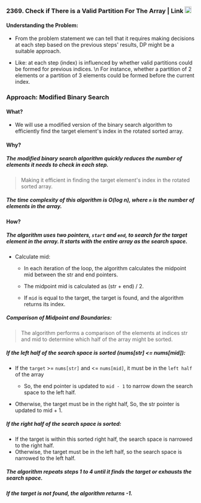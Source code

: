 
### 2369. Check if There is a Valid Partition For The Array | Link <a href="https://leetcode.com/problems/check-if-there-is-a-valid-partition-for-the-array/"><img src="https://leetcode.com/_next/static/images/logo-dark-c96c407d175e36c81e236fcfdd682a0b.png" alt="LeetCode Logo" width="18"> </a>

#### Understanding the Problem:

- From the problem statement we can tell that it requires making decisions at each step based on the previous steps' results, DP might be a suitable approach.
  
- Like: at each step (index) is influenced by whether valid partitions could be formed for previous indices.
       \n For instance, whether a partition of 2 elements or a partition of 3 elements could be formed before the current index.


### Approach: Modified Binary Search

#### What? 

- We will use a modified version of the binary search algorithm to efficiently find the target element's index in the rotated sorted array.
  
#### Why?

##### The modified binary search algorithm quickly reduces the number of elements it needs to check in each step.
  > Making it efficient in finding the target element's index in the rotated sorted array.
    
##### The time complexity of this algorithm is O(log n), where `n` is the number of elements in the array.

#### How? 

##### The algorithm uses two pointers, `start` and `end`, to search for the target element in the array. It starts with the entire array as the search space.

- Calculate mid:
  - In each iteration of the loop, the algorithm calculates the midpoint mid between the str and end pointers.
  - The midpoint mid is calculated as (str + end) / 2.

  - If `mid` is equal to the target, the target is found, and the algorithm returns its index.

##### Comparison of Midpoint and Boundaries:
  > The algorithm performs a comparison of the elements at indices str and mid to determine which half of the array might be sorted.

##### If the left half of the search space is sorted (nums[str] <= nums[mid]):
    
  - If the `target` >= `nums[str]` and <= `nums[mid]`, it must be in the `left half` of the array
      
      - So, the end pointer is updated to `mid - 1` to narrow down the search space to the left half.
        
  - Otherwise, the target must be in the right half, So, the str pointer is updated to mid + 1.

 ##### If the right half of the search space is sorted:
   - If the target is within this sorted right half, the search space is narrowed to the right half.
   - Otherwise, the target must be in the left half, so the search space is narrowed to the left half.

 ##### The algorithm repeats steps 1 to 4 until it finds the target or exhausts the search space.
 #####  If the target is not found, the algorithm returns -1.

